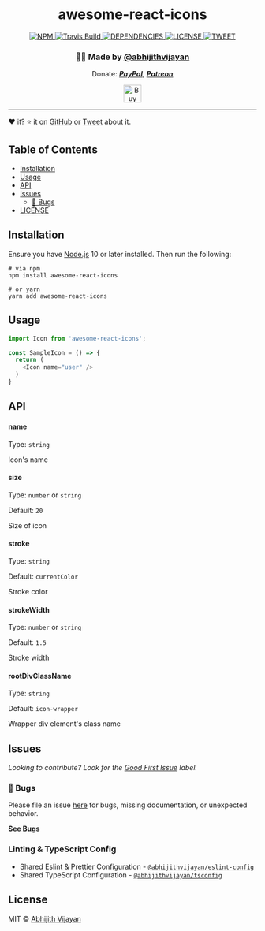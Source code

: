 <h1 align="center">awesome-react-icons</h1>
<p align="center">  </p>
<div align="center">
  <a href="https://www.npmjs.com/package/awesome-react-icons">
    <img src="https://img.shields.io/npm/v/awesome-react-icons" alt="NPM" />
  </a>
  <a href="https://travis-ci.com/abhijithvijayan/awesome-react-icons">
    <img src="https://travis-ci.com/abhijithvijayan/awesome-react-icons.svg?branch=main" alt="Travis Build" />
  </a>
  </a>
  <a href="https://david-dm.org/abhijithvijayan/awesome-react-icons">
    <img src="https://img.shields.io/david/abhijithvijayan/awesome-react-icons.svg?colorB=orange" alt="DEPENDENCIES" />
  </a>
  <a href="https://github.com/abhijithvijayan/awesome-react-icons/blob/main/license">
    <img src="https://img.shields.io/github/license/abhijithvijayan/awesome-react-icons.svg" alt="LICENSE" />
  </a>
  <a href="https://twitter.com/intent/tweet?text=Check%20out%20awesome-react-icons%21%20by%20%40_abhijithv%0A%0AYet%20another%20minimal%20icons%20library%0Ahttps%3A%2F%2Fgithub.com%2Fabhijithvijayan%2Fawesome-react-icons%0A%0A%23react%20%23icons%20%23library%20%23javascript%20%23typescript">
     <img src="https://img.shields.io/twitter/url/http/shields.io.svg?style=social" alt="TWEET" />
  </a>
</div>
<h3 align="center">🙋‍♂️ Made by <a href="https://twitter.com/_abhijithv">@abhijithvijayan</a></h3>
<p align="center">
  Donate:
  <a href="https://www.paypal.me/iamabhijithvijayan" target='_blank'><i><b>PayPal</b></i></a>,
  <a href="https://www.patreon.com/abhijithvijayan" target='_blank'><i><b>Patreon</b></i></a>
</p>
<p align="center">
  <a href='https://www.buymeacoffee.com/abhijithvijayan' target='_blank'>
    <img height='36' style='border:0px;height:36px;' src='https://bmc-cdn.nyc3.digitaloceanspaces.com/BMC-button-images/custom_images/orange_img.png' border='0' alt='Buy Me a Coffee' />
  </a>
</p>
<hr />

❤️ it? ⭐️ it on [GitHub](https://github.com/abhijithvijayan/awesome-react-icons/stargazers) or [Tweet](https://twitter.com/intent/tweet?text=Check%20out%20awesome-react-icons%21%20by%20%40_abhijithv%0A%0AYet%20another%20minimal%20icons%20library%0Ahttps%3A%2F%2Fgithub.com%2Fabhijithvijayan%2Fawesome-react-icons%0A%0A%23react%20%23icons%20%23library%20%23javascript%20%23typescript) about it.

## Table of Contents

- [Installation](#installation)
- [Usage](#usage)
- [API](#api)
- [Issues](#issues)
  - [🐛 Bugs](#-bugs)
- [LICENSE](#license)

## Installation

Ensure you have [Node.js](https://nodejs.org) 10 or later installed. Then run the following:

```
# via npm
npm install awesome-react-icons

# or yarn
yarn add awesome-react-icons
```

## Usage

```js
import Icon from 'awesome-react-icons';

const SampleIcon = () => {
  return (
    <Icon name="user" />
  )
}
```

## API

#### name

Type: `string`

Icon's name

#### size

Type: `number` or `string`

Default: `20`

Size of icon

#### stroke

Type: `string`

Default: `currentColor`

Stroke color

#### strokeWidth

Type: `number` or `string`

Default: `1.5`

Stroke width

#### rootDivClassName

Type: `string`

Default: `icon-wrapper`

Wrapper div element's class name

## Issues

_Looking to contribute? Look for the [Good First Issue](https://github.com/abhijithvijayan/awesome-react-icons/issues?q=is%3Aissue+is%3Aopen+sort%3Aupdated-desc+label%3A%22good+first+issue%22)
label._

### 🐛 Bugs

Please file an issue [here](https://github.com/abhijithvijayan/awesome-react-icons/issues/new) for bugs, missing documentation, or unexpected behavior.

[**See Bugs**](https://github.com/abhijithvijayan/awesome-react-icons/issues?q=is%3Aissue+is%3Aopen+sort%3Aupdated-desc+label%3A%22type%3A+bug%22)

### Linting & TypeScript Config

- Shared Eslint & Prettier Configuration - [`@abhijithvijayan/eslint-config`](https://www.npmjs.com/package/@abhijithvijayan/eslint-config)
- Shared TypeScript Configuration - [`@abhijithvijayan/tsconfig`](https://www.npmjs.com/package/@abhijithvijayan/tsconfig)

## License

MIT © [Abhijith Vijayan](https://abhijithvijayan.in)

